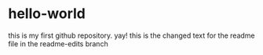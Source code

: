 # hello-world
this is my first github repository. yay!
this is the changed text for the readme file in the readme-edits branch

